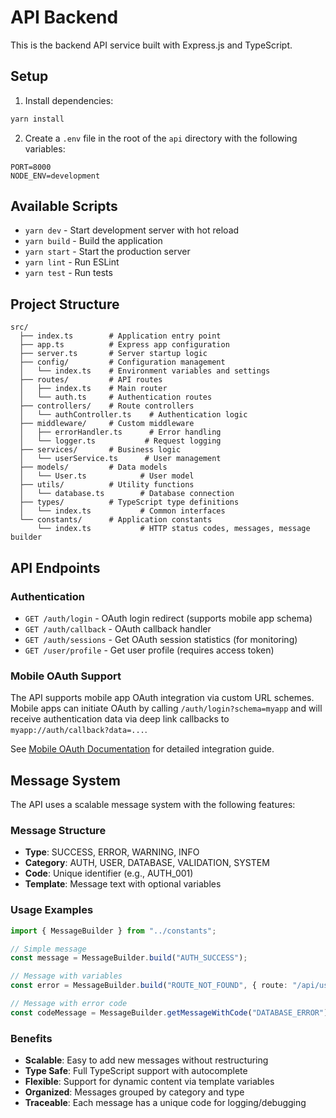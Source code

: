 # API Backend

This is the backend API service built with Express.js and TypeScript.

## Setup

1. Install dependencies:

```bash
yarn install
```

2. Create a `.env` file in the root of the `api` directory with the following variables:

```
PORT=8000
NODE_ENV=development
```

## Available Scripts

- `yarn dev` - Start development server with hot reload
- `yarn build` - Build the application
- `yarn start` - Start the production server
- `yarn lint` - Run ESLint
- `yarn test` - Run tests

## Project Structure

```
src/
  ├── index.ts        # Application entry point
  ├── app.ts          # Express app configuration
  ├── server.ts       # Server startup logic
  ├── config/         # Configuration management
  │   └── index.ts    # Environment variables and settings
  ├── routes/         # API routes
  │   ├── index.ts    # Main router
  │   └── auth.ts     # Authentication routes
  ├── controllers/    # Route controllers
  │   └── authController.ts    # Authentication logic
  ├── middleware/     # Custom middleware
  │   ├── errorHandler.ts      # Error handling
  │   └── logger.ts           # Request logging
  ├── services/       # Business logic
  │   └── userService.ts      # User management
  ├── models/         # Data models
  │   └── User.ts            # User model
  ├── utils/          # Utility functions
  │   └── database.ts        # Database connection
  ├── types/          # TypeScript type definitions
  │   └── index.ts           # Common interfaces
  └── constants/      # Application constants
      └── index.ts           # HTTP status codes, messages, message builder
```

## API Endpoints

### Authentication

- `GET /auth/login` - OAuth login redirect (supports mobile app schema)
- `GET /auth/callback` - OAuth callback handler
- `GET /auth/sessions` - Get OAuth session statistics (for monitoring)
- `GET /user/profile` - Get user profile (requires access token)

### Mobile OAuth Support

The API supports mobile app OAuth integration via custom URL schemes. Mobile apps can initiate OAuth by calling `/auth/login?schema=myapp` and will receive authentication data via deep link callbacks to `myapp://auth/callback?data=...`.

See [Mobile OAuth Documentation](./docs/mobile-oauth.md) for detailed integration guide.

## Message System

The API uses a scalable message system with the following features:

### Message Structure

- **Type**: SUCCESS, ERROR, WARNING, INFO
- **Category**: AUTH, USER, DATABASE, VALIDATION, SYSTEM
- **Code**: Unique identifier (e.g., AUTH_001)
- **Template**: Message text with optional variables

### Usage Examples

```typescript
import { MessageBuilder } from "../constants";

// Simple message
const message = MessageBuilder.build("AUTH_SUCCESS");

// Message with variables
const error = MessageBuilder.build("ROUTE_NOT_FOUND", { route: "/api/users" });

// Message with error code
const codeMessage = MessageBuilder.getMessageWithCode("DATABASE_ERROR");
```

### Benefits

- **Scalable**: Easy to add new messages without restructuring
- **Type Safe**: Full TypeScript support with autocomplete
- **Flexible**: Support for dynamic content via template variables
- **Organized**: Messages grouped by category and type
- **Traceable**: Each message has a unique code for logging/debugging
